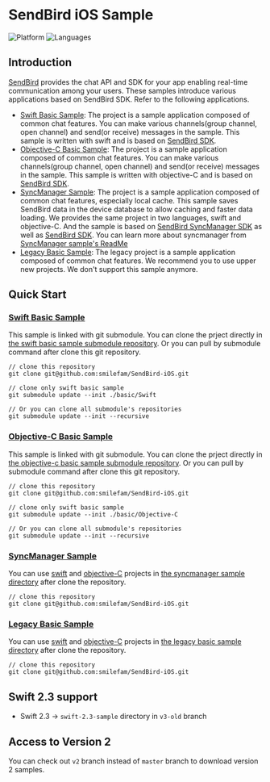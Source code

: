 # SendBird iOS Sample
![Platform](https://img.shields.io/badge/platform-iOS-orange.svg)
![Languages](https://img.shields.io/badge/language-Objective--C%20%7C%20Swift-orange.svg)

## Introduction

[SendBird](https://sendbird.com) provides the chat API and SDK for your app enabling real-time communication
among your users. These samples introduce various applications based on SendBird SDK. Refer to the following applications.
- [Swift Basic Sample](#Swift-Basic-Sample): The project is a sample application composed of common chat features. You can make various channels(group channel, open channel) and send(or receive) messages in the sample. This sample is written with swift and is based on [SendBird SDK](https://github.com/smilefam/sendbird-ios-framework).
- [Objective-C Basic Sample](#Objective-C-Basic-Sample): The project is a sample application composed of common chat features. You can make various channels(group channel, open channel) and send(or receive) messages in the sample. This sample is written with objective-C and is based on [SendBird SDK](https://github.com/smilefam/sendbird-ios-framework).
- [SyncManager Sample](#SyncManager-Sample): The project is a sample application composed of common chat features, especially local cache. This sample saves SendBird data in the device database to allow caching and faster data loading. We provides the same project in two languages, swift and objective-C. And the sample is based on [SendBird SyncManager SDK](https://github.com/smilefam/sendbird-syncmanager-ios) as well as [SendBird SDK](https://github.com/smilefam/sendbird-ios-framework). You can learn more about syncmanager from [SyncManager sample's ReadMe](./blob/master/syncmanager/README.md)
- [Legacy Basic Sample](#Legacy-Basic-Sample): The legacy project is a sample application composed of common chat features. We recommend you to use upper new projects. We don't support this sample anymore.

## Quick Start

### [Swift Basic Sample](https://github.com/smilefam/SendBird-iOS-Swift/tree/2e03a93c08b4a119b4f5e18965a5dc087d050ca1)
This sample is linked with git submodule. You can clone the prject directly in [the swift basic sample submodule repository](https://github.com/smilefam/SendBird-iOS-Swift/tree/2e03a93c08b4a119b4f5e18965a5dc087d050ca1). Or you can pull by submodule command after clone this git repository.
```
// clone this repository
git clone git@github.com:smilefam/SendBird-iOS.git  

// clone only swift basic sample
git submodule update --init ./basic/Swift

// Or you can clone all submodule's repositories
git submodule update --init --recursive    
```

### [Objective-C Basic Sample](https://github.com/smilefam/SendBird-iOS-ObjectiveC/tree/74aca144f3c215ce185e96173620ef5bbf850d99)
This sample is linked with git submodule. You can clone the prject directly in [the objective-c basic sample submodule repository](https://github.com/smilefam/SendBird-iOS-ObjectiveC/tree/74aca144f3c215ce185e96173620ef5bbf850d99). Or you can pull by submodule command after clone this git repository.
```
// clone this repository
git clone git@github.com:smilefam/SendBird-iOS.git  

// clone only swift basic sample
git submodule update --init ./basic/Objective-C

// Or you can clone all submodule's repositories
git submodule update --init --recursive    
```

### [SyncManager Sample](./tree/master/syncmanager)
You can use [swift](./tree/master/syncmanager/swift) and [objective-C](./tree/master/syncmanager/objc) projects in [the syncmanager sample directory](./tree/master/syncmanager) after clone the repository. 
```
// clone this repository
git clone git@github.com:smilefam/SendBird-iOS.git  
```

### [Legacy Basic Sample](../tree/master/basic/old)
You can use [swift](./tree/master/basic/old/sample-swift) and [objective-C](./tree/master/basic/old/sample-objc) projects in [the legacy basic sample directory](./tree/master/basic/old) after clone the repository. 
```
// clone this repository
git clone git@github.com:smilefam/SendBird-iOS.git  
```

## Swift 2.3 support

* Swift 2.3 -> `swift-2.3-sample` directory in `v3-old` branch

## Access to Version 2

You can check out `v2` branch instead of `master` branch to download version 2 samples.
